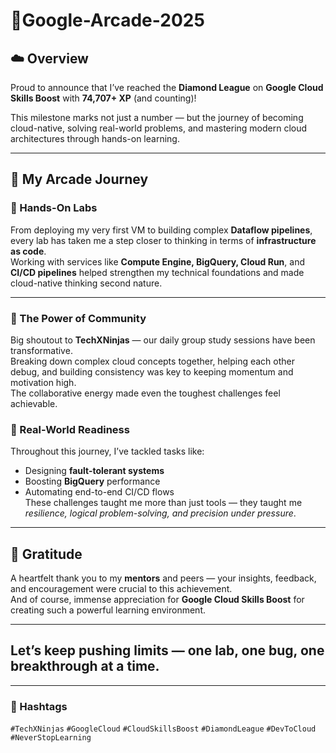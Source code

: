 # 💎Google-Arcade-2025

## ☁️ Overview  
Proud to announce that I’ve reached the **Diamond League** on **Google Cloud Skills Boost** with **74,707+ XP** (and counting)!  

This milestone marks not just a number — but the journey of becoming cloud-native, solving real-world problems, and mastering modern cloud architectures through hands-on learning.

---

## 🚀 My Arcade Journey

### 🧪 Hands-On Labs  
From deploying my very first VM to building complex **Dataflow pipelines**, every lab has taken me a step closer to thinking in terms of **infrastructure as code**.  
Working with services like **Compute Engine, BigQuery, Cloud Run**, and **CI/CD pipelines** helped strengthen my technical foundations and made cloud-native thinking second nature.

---

### 🤝 The Power of Community  
Big shoutout to **TechXNinjas** — our daily group study sessions have been transformative.  
Breaking down complex cloud concepts together, helping each other debug, and building consistency was key to keeping momentum and motivation high.  
The collaborative energy made even the toughest challenges feel achievable.


### 🎯 Real-World Readiness  
Throughout this journey, I’ve tackled tasks like:
- Designing **fault-tolerant systems**
- Boosting **BigQuery** performance
- Automating end-to-end CI/CD flows  
These challenges taught me more than just tools — they taught me *resilience, logical problem-solving, and precision under pressure*.

---

## 🙌 Gratitude  
A heartfelt thank you to my **mentors** and peers — your insights, feedback, and encouragement were crucial to this achievement.  
And of course, immense appreciation for **Google Cloud Skills Boost** for creating such a powerful learning environment.

---

## Let’s keep pushing limits — one lab, one bug, one breakthrough at a time.

---

### 📌 Hashtags  
`#TechXNinjas` `#GoogleCloud` `#CloudSkillsBoost` `#DiamondLeague` `#DevToCloud` `#NeverStopLearning`
